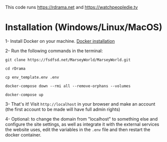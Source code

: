 This code runs https://rdrama.net and https://watchpeopledie.tv

# Installation (Windows/Linux/MacOS)

1- Install Docker on your machine. [Docker installation](https://docs.docker.com/get-docker/)

2- Run the following commands in the terminal:

```
git clone https://fsdfsd.net/MarseyWorld/MarseyWorld.git

cd rDrama

cp env_template.env .env

docker-compose down --rmi all --remove-orphans --volumes

docker-compose up
```

3- That's it! Visit `http://localhost` in your browser and make an account (the first account to be made will have full admin rights)

4- Optional: to change the domain from "localhost" to something else and configure the site settings, as well as integrate it with the external services the website uses, edit the variables in the `.env` file and then restart the docker container.
